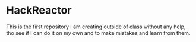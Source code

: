 # HackReactor

This is the first repository I am creating outside of class without any help, tho see if I can do it on my own and to make mistakes and learn from them.
